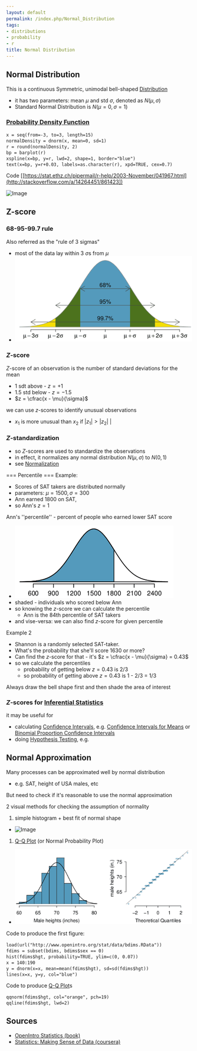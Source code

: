 ```yaml
---
layout: default
permalink: /index.php/Normal_Distribution
tags:
- distributions
- probability
- r
title: Normal Distribution
---
```

## Normal Distribution
This is a continuous Symmetric, unimodal bell-shaped [Distribution](Distribution) 
- it has two parameters: mean $\mu$ and std $\sigma$, denoted as $N(\mu, \sigma)$
- Standard Normal Distribution is $N(\mu = 0, \sigma = 1)$



### [Probability Density Function](Probability_Density_Function)
```text only
x = seq(from=-3, to=3, length=15)
normalDensity = dnorm(x, mean=0, sd=1)
r = round(normalDensity, 2)
bp = barplot(r)
xspline(x=bp, y=r, lwd=2, shape=1, border="blue")
text(x=bp, y=r+0.03, labels=as.character(r), xpd=TRUE, cex=0.7)
```
Code [[https://stat.ethz.ch/pipermail/r-help/2003-November/041967.html](http://stackoverflow.com/a/14264451/861423])

<img src="http://habrastorage.org/files/226/4f4/847/2264f48471de4f249b0db00035fd3261.png" alt="Image">




## Z-score
### 68-95-99.7 rule
Also referred as the "rule of 3 sigmas" 
- most of the data lay within 3 $\sigma$s from $\mu$
- <img src="https://raw.githubusercontent.com/alexeygrigorev/wiki-figures/master/b/openintrostat/normal-3-sigmas.png" alt="Image">


### $Z$-score
$Z$-score of an observation is the number of standard deviations for the mean
- 1 sdt above - $z = +1$
- 1.5 std below - $z = -1.5$
- $z = \cfrac{x - \mu}{\sigma}$


we can use $z$-scores to identify unusual observations 
- $x_1$ is more unusual than $x_2$ if $|  z_1 | > | z_2 |$ |

### $Z$-standardization
- so $Z$-scores are used to standardize the observations 
- in effect, it normalizes any normal distribution $N(\mu, \sigma$) to $N(0, 1)$
- see [Normalization](Normalization)


=== Percentile === 
Example:
- Scores of SAT takers are distributed normally
- parameters: $\mu = 1500, \sigma = 300$
- Ann earned 1800 on SAT,
- so Ann's $z = 1$


Ann's ''percentile'' - percent of people who earned lower SAT score 
- <img src="https://raw.githubusercontent.com/alexeygrigorev/wiki-figures/master/b/openintrostat/normal-ex-percentile.png" alt="Image">
- shaded - individuals who scored below Ann
- so knowing the $z$-score we can calculate the percentile 
  - Ann is the 84th percentile of SAT takers 
- and vise-versa: we can also find $z$-score for given percentile 


Example 2
- Shannon is a randomly selected SAT-taker.
- What's the probability that she'll score 1630 or more? 
- Can find the $z$-score for that - it's $z = \cfrac{x - \mu}{\sigma} = 0.43$
- so we calculate the percentiles
  - probability of getting below $z=0.43$ is 2/3
  - so probability of getting above $z=0.43$ is 1 - 2/3 = 1/3


Always draw the bell shape first and then shade the area of interest 


### $Z$-scores for [Inferential Statistics](Inferential_Statistics)
it may be useful for
- calculating [Confidence Intervals](Confidence_Intervals), e.g. [Confidence Intervals for Means](Confidence_Intervals_for_Means) or [Binomial Proportion Confidence Intervals](Binomial_Proportion_Confidence_Intervals)
- doing [Hypothesis Testing](Hypothesis_Testing), e.g. 


## Normal Approximation
Many processes can be approximated well by normal distribution 
- e.g. SAT, height of USA males, etc

But need to check if it's reasonable to use the normal approximation 

2 visual methods for checking the assumption of normality 
1. simple histogram + best fit of normal shape
  - <img src="http://habrastorage.org/files/dd4/cda/bcd/dd4cdabcdf864de594a2d46d760ee067.png" alt="Image">
1. [Q-Q Plot](Q-Q_Plot) (or Normal Probability Plot)
  - <img src="https://raw.githubusercontent.com/alexeygrigorev/wiki-figures/master/b/openintrostat/normal-prob-plot-ex.png" alt="Image">


Code to produce the first figure:

```gdscript
load(url("http://www.openintro.org/stat/data/bdims.RData"))
fdims = subset(bdims, bdims$sex == 0)
hist(fdims$hgt, probability=TRUE, ylim=c(0, 0.07))
x = 140:190
y = dnorm(x=x, mean=mean(fdims$hgt), sd=sd(fdims$hgt))
lines(x=x, y=y, col="blue")
```


Code to produce  [Q-Q Plot](Q-Q_Plot)s

```text only
qqnorm(fdims$hgt, col="orange", pch=19)
qqline(fdims$hgt, lwd=2)
```


## Sources
- [OpenIntro Statistics (book)](OpenIntro_Statistics_(book))
- [Statistics: Making Sense of Data (coursera)](Statistics__Making_Sense_of_Data_(coursera))
